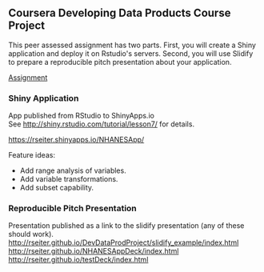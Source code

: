 ## Coursera Developing Data Products Course Project

This peer assessed assignment has two parts. First, you will create a Shiny application and deploy it on Rstudio's servers. Second, you will use Slidify to prepare a reproducible pitch presentation about your application.

[Assignment](https://class.coursera.org/devdataprod-002/human_grading/view/courses/972092/assessments/5/submissions)

### Shiny Application

App published from RStudio to ShinyApps.io  
See http://shiny.rstudio.com/tutorial/lesson7/ for details.

https://rseiter.shinyapps.io/NHANESApp/

Feature ideas:  
- Add range analysis of variables.  
- Add variable transformations.  
- Add subset capability.  

### Reproducible Pitch Presentation

Presentation published as a link to the slidify presentation (any of these should work).  
http://rseiter.github.io/DevDataProdProject/slidify_example/index.html  
http://rseiter.github.io/NHANESAppDeck/index.html  
http://rseiter.github.io/testDeck/index.html  

